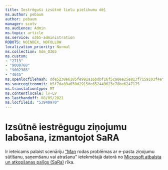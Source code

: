 ```yaml
---
title: Iestrēguši izsūtnē lielu pielikumu dēļ
ms.author: pebaum
author: pebaum
manager: scotv
ms.audience: Admin
ms.topic: article
ms.service: o365-administration
ROBOTS: NOINDEX, NOFOLLOW
localization_priority: Normal
ms.collection: Adm_O365
ms.custom:
- "2713"
- "9000768"
- "9002385"
- "4645"
ms.openlocfilehash: dde5238e6185fe991a16bdbf16f5ca8ee25e813f7159103f4efbba2d2cd9d7c5
ms.sourcegitcommit: b5f7da89a650d2915dc652449623c78be6247175
ms.translationtype: MT
ms.contentlocale: lv-LV
ms.lasthandoff: 08/05/2021
ms.locfileid: "53940970"
---
```

# <a name="fix-messages-that-are-stuck-in-the-outbox-with-sara"></a>Izsūtnē iestrēgugu ziņojumu labošana, izmantojot SaRA

Ir ieteicams palaist scenāriju ["Man](https://aka.ms/SaRA-OutlookSendReceive) rodas problēmas ar e-pasta ziņojumu sūtīšanu, saņemšanu vai atrašanu" ietekmētajā datorā no [Microsoft atbalsta un atkopšanas palīgs (SaRa)](https://diagnostics.office.com/#/) rīka.
